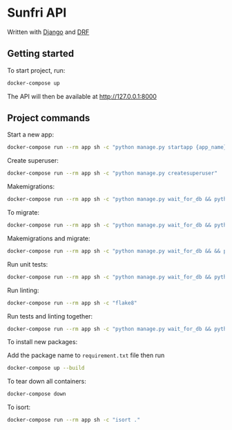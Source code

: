 # Sunfri API

Written with [Django](https://www.djangoproject.com/) and [DRF](https://www.django-rest-framework.org/)

## Getting started

To start project, run:

```bash
docker-compose up
```

The API will then be available at http://127.0.0.1:8000

## Project commands

Start a new app:

```bash
docker-compose run --rm app sh -c "python manage.py startapp {app_name}"
```

Create superuser:

```bash
docker-compose run --rm app sh -c "python manage.py createsuperuser"
```

Makemigrations:

```bash
docker-compose run --rm app sh -c "python manage.py wait_for_db && python manage.py makemigrations"
```

To migrate:

```bash
docker-compose run --rm app sh -c "python manage.py wait_for_db && python manage.py migrate"
```

Makemigrations and migrate:

```bash
docker-compose run --rm app sh -c "python manage.py wait_for_db && && python manage.py makemigrations &&python manage.py migrate"
```

Run unit tests:

```bash
docker-compose run --rm app sh -c "python manage.py wait_for_db && python manage.py test"
```

Run linting:

```bash
docker-compose run --rm app sh -c "flake8"
```

Run tests and linting together:

```bash
docker-compose run --rm app sh -c "python manage.py wait_for_db && python manage.py test && flake8"
```

To install new packages:

Add the package name to  ```requirement.txt``` file
then run 

```bash
docker-compose up --build
```

To tear down all containers:

```bash
docker-compose down
```


To isort:

```bash
docker-compose run --rm app sh -c "isort ."
```